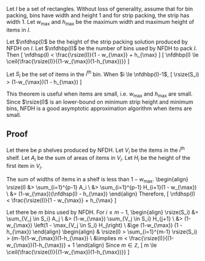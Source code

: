 Let $I$ be a set of rectangles.
Without loss of generality, assume that for bin packing, bins have width and height 1
and for strip packing, the strip has width 1.
Let $w_{\max}$ and $h_{\max}$ be the maximum width and maximum height of items in $I$.
$\newcommand{\rsize}{\operatorname{rsize}}$
$\newcommand{\nfdhsp}{\operatorname{nfdh}_{\mathrm{SP}}}$
$\newcommand{\nfdhbp}{\operatorname{nfdh}_{\mathrm{BP}}}$
$\newcommand{\ceil}[1]{\left\lceil{#1}\right\rceil}$

Let $\nfdhsp(I)$ be the height of the strip packing solution produced by NFDH on $I$.
Let $\nfdhbp(I)$ be the number of bins used by NFDH to pack $I$. Then
\[ \nfdhsp(I) < \frac{\rsize(I)}{1 - w_{\max}} + h_{\max} \]
\[ \nfdhbp(I) \le \ceil{\frac{\rsize(I)}{(1-w_{\max})(1-h_{\max})}} \]

Let $S_i$ be the set of items in the $i^{\textrm{th}}$ bin.
When $i \le \nfdhbp(I)-1$,
\[ \rsize(S_i) > (1-w_{\max})(1 - h_{\max}) \]

This theorem is useful when items are small, i.e. $w_{\max}$ and $h_{\max}$ are small.
Since $\rsize(I)$ is an lower-bound on minimum strip height and minimum bins,
NFDH is a good asymptotic approximation algorithm when items are small.

## Proof

Let there be $p$ shelves produced by NFDH.
Let $V_i$ be the items in the $i^{\textrm{th}}$ shelf.
Let $A_i$ be the sum of areas of items in $V_i$.
Let $H_i$ be the height of the first item in $V_i$.

The sum of widths of items in a shelf is less than $1 - w_{\max}$.
\begin{align}
\rsize(I) &> \sum_{i=1}^{p-1} A_i
\\ &> \sum_{i=1}^{p-1} H_{i+1}(1 - w_{\max})
\\ &= (1-w_{\max})(\nfdhsp(I) - h_{\max})
\end{align}
Therefore,
\[ \nfdhsp(I) < \frac{\rsize(I)}{1 - w_{\max}} + h_{\max} \]

Let there be $m$ bins used by NFDH.
For $i \le m-1$,
\begin{align}
\rsize(S_i) &= \sum_{V_j \in S_i} A_j
\\ &> (1-w_{\max}) \sum_{V_j \in S_i} H_{j+1}
\\ &> (1-w_{\max}) \left(1 - \max_{V_j \in S_i} H_j\right)
\\ &\ge (1-w_{\max}) (1 - h_{\max})
\end{align}
\begin{align}
& \rsize(I) > \sum_{i=1}^{m-1} \rsize(S_i) > (m-1)(1-w_{\max})(1-h_{\max})
\\ &\implies m < \frac{\rsize(I)}{(1-w_{\max})(1-h_{\max})} + 1
\end{align}
Since $m \in \mathbb{Z}$,
\[ m \le \ceil{\frac{\rsize(I)}{(1-w_{\max})(1-h_{\max})}} \]
